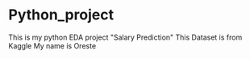 # Python_project
This is my python EDA project "Salary Prediction"
This Dataset is from Kaggle 
My name is Oreste

